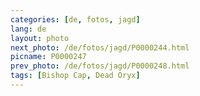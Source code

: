 ```yaml
---
categories: [de, fotos, jagd]
lang: de
layout: photo
next_photo: /de/fotos/jagd/P0000244.html
picname: P0000247
prev_photo: /de/fotos/jagd/P0000248.html
tags: [Bishop Cap, Dead Oryx]
---
```

